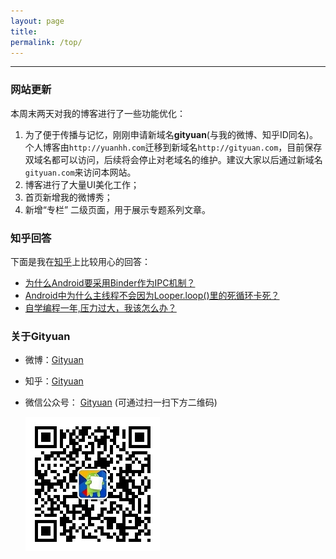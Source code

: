 ```yaml
---
layout: page
title: 
permalink: /top/
---
```


----------

### 网站更新

本周末两天对我的博客进行了一些功能优化：

1. 为了便于传播与记忆，刚刚申请新域名**gityuan**(与我的微博、知乎ID同名)。  
个人博客由`http://yuanhh.com`迁移到新域名`http://gityuan.com`，目前保存双域名都可以访问，后续将会停止对老域名的维护。建议大家以后通过新域名`gityuan.com`来访问本网站。
2. 博客进行了大量UI美化工作；
3. 首页新增我的微博秀；
4. 新增“专栏” 二级页面，用于展示专题系列文章。

### 知乎回答

下面是我在[知乎](http://www.zhihu.com/people/gityuan)上比较用心的回答：

- [为什么Android要采用Binder作为IPC机制？](https://www.zhihu.com/question/39440766/answer/89210950)
- [Android中为什么主线程不会因为Looper.loop()里的死循环卡死？](https://www.zhihu.com/question/34652589/answer/90344494?from=profile_answer_card)
- [自学编程一年,压力过大，我该怎么办？](https://www.zhihu.com/question/41198536/answer/90560766?from=profile_answer_card)

### 关于Gityuan

* 微博：[Gityuan](http://weibo.com/gityuan)
* 知乎：[Gityuan](http://www.zhihu.com/people/gityuan)
* 微信公众号： [Gityuan]() (可通过扫一扫下方二维码)

    ![Gityuan](/images/about-me/gityuan.jpg)